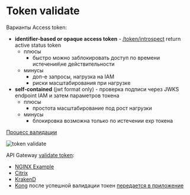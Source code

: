 # Token validate

Варианты Access token:

- __identifier-based or opaque access token__ - [/token/introspect](https://dzone.com/articles/oauth2-tips-token-validation) return active status token
  - плюсы
    - быстро можно заблокировать доступ по времени истечения\не действительности
  - минусы
    - доп-е запросы, нагрузка на IAM
    - риски масштабирования при нагрузке
- __self-contained__ (jwt format only) - проверка подписи через JWKS endpoint IAM и затем параметров токена
  - плюсы
    - простота масштабирование под рост нагрузки
  - минусы
    - блокировка возможна только по истечении exp токена

[Процесс валидации](https://www.krakend.io/docs/authorization/jwt-validation/#validation-process)

![token validate](https://lh3.googleusercontent.com/pw/AL9nZEU8W4c59UO_qgfALxBDsUQUmOdeKq2qW3XSiD72WbrqQ2m2xnolziO0UgNlcqktm4XYdhJ93r4D4oqa3KPpzSBXU5O8DcB__HHZJ5Picah6BNKczaiiAGULHYMRhI9GAoFutEEhVFIDdH_Q71jxuZnfYQ=w656-h374-no)

API Gateway [validate token](https://medium.com/geekculture/how-jwt-is-implemented-in-api-gateway-on-microservice-architecture-5dce8f5b89aa):

- [NGINX Example](https://disk.yandex.ru/i/yX5AmLxdpW4XJg)
- [Citrix](../middleware/proxy.netscaler.md)
- [KrakenD](https://www.krakend.io/docs/authorization/jwt-validation/)
- [Kong](https://konghq.com/blog/engineering/jwt-kong-gateway) после успешной валидации токен [передается в приложение](https://docs.konghq.com/hub/kong-inc/jwt/?_ga=2.122174283.1712042409.1685099853-2056534719.1685099853#upstream-headers)
